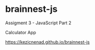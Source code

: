 # brainnest-js

Assigment 3 - JavaScript Part 2

Calculator App

https://kezicnenad.github.io/brainnest-js
